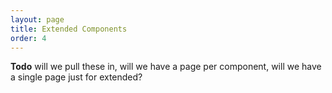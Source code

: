 ```yaml
---
layout: page
title: Extended Components
order: 4
---
```

**Todo** will we pull these in, will we have a page per component, will we have a single page just for extended?
